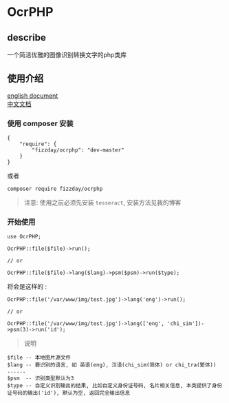 # OcrPHP
## describe
一个简洁优雅的图像识别转换文字的php类库

## 使用介绍
[english document](https://github.com/fizzday/OcrPHP)  
[中文文档](https://github.com/fizzday/OcrPHP/blob/master/README-zh_cn.md)
### 使用 composer 安装
```
{
    "require": {
        "fizzday/ocrphp": "dev-master"
    }
}
```
或者
```
composer require fizzday/ocrphp
```
> 注意: 使用之前必须先安装 `tesseract`, 安装方法见我的博客

### 开始使用  
```
use OcrPHP;

OcrPHP::file($file)->run();

// or

OcrPHP::file($file)->lang($lang)->psm($psm)->run($type);
```
将会是这样的 :
```
OcrPHP::file('/var/www/img/test.jpg')->lang('eng')->run();

// or

OcrPHP::file('/var/www/img/test.jpg')->lang(['eng', 'chi_sim'])->psm(3)->run('id');
```
> 说明  
```
$file -- 本地图片源文件
$lang -- 要识别的语言, 如 英语(eng), 汉语(chi_sim(简体) or chi_tra(繁体)) ......
$psm  -- 识别类型默认为3
$type -- 自定义识别输出的结果, 比如自定义身份证号码, 名片相关信息, 本类提供了身份证号码的输出('id'), 默认为空, 返回完全输出信息
```

